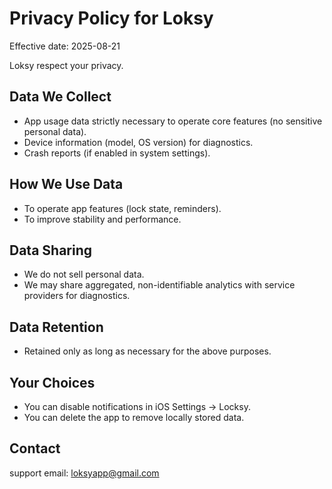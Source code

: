 # Privacy Policy for Loksy
Effective date: 2025-08-21

Loksy respect your privacy.

## Data We Collect
- App usage data strictly necessary to operate core features (no sensitive personal data).
- Device information (model, OS version) for diagnostics.
- Crash reports (if enabled in system settings).

## How We Use Data
- To operate app features (lock state, reminders).
- To improve stability and performance.

## Data Sharing
- We do not sell personal data.
- We may share aggregated, non-identifiable analytics with service providers for diagnostics.

## Data Retention
- Retained only as long as necessary for the above purposes.

## Your Choices
- You can disable notifications in iOS Settings → Locksy.
- You can delete the app to remove locally stored data.

## Contact
support email: loksyapp@gmail.com

